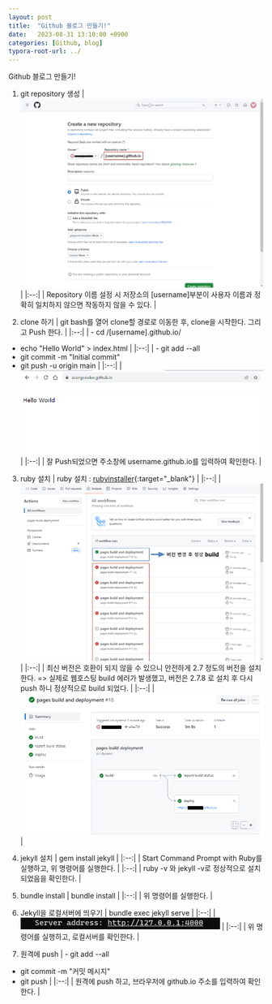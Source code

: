 ```yaml
---
layout: post
title:  "Github 블로그 만들기!"
date:   2023-08-31 13:10:00 +0900
categories: [Github, blog]
typora-root-url: ../
---
```

Github 블로그 만들기! 

1. git repository 생성
| ![git_repository](/assets/img/git_repository_01.png) | 
|:--:| 
|  Repository 이름 설정 시 저장소의 [username]부분이 사용자 이름과 정확히 일치하지 않으면 작동하지 않을 수 있다. |

3. clone 하기
| git bash를 열어 clone할 경로로 이동한 후, clone을 시작한다. 그리고 Push 한다. |
|:--:|
| - cd /[username].github.io/
- echo "Hello World" > index.html |
|:--:|
| - git add --all
- git commit -m "Initial commit"
- git push -u origin main |
|:--:|
| ![git_clone_push](/assets/img/git_clone_push_01.png) |
|:--:|
| 잘 Push되었으면 주소창에 username.github.io를 입력하여 확인한다. |

3. ruby 설치
| ruby 설치 : [rubyinstaller](https://rubyinstaller.org/downloads/){:target="_blank"} |
|:--:|
| ![git_build_error](/assets/img/git_build_error.png) |
|:--:|
| 최신 버전은 호환이 되지 않을 수 있으니 안전하게 2.7 정도의 버전을 설치한다.
=> 실제로 웹호스팅 build 에러가 발생했고, 버전은 2.7.8 로 설치 후 다시 push 하니 정상적으로 build 되었다. |
|:--:|
| ![git_build_success](/assets/img/git_build_success.png) |

4. jekyll 설치
| gem install jekyll |
|:--:| 
| Start Command Prompt with Ruby를 실행하고, 위 명령어를 실행한다. |
|:--:| 
| ruby -v 와 jekyll -v로 정상적으로 설치되었음을 확인한다. |

6. bundle install
| bundle install |
|:--:|
| 위 명령어를 실행한다. |

7. Jekyll을 로컬서버에 띄우기
| bundle exec jekyll serve |
|:--:|
| ![bundle_server](/assets/img/bundle_server.png) |
|:--:|
| 위 명령어를 실행하고, 로컬서버를 확인한다. |

8. 원격에 push
| - git add --all
- git commit -m "커밋 메시지"
- git push |
|:--:|
| 원격에 push 하고, 브라우저에 github.io 주소를 입력하여 확인한다. |



